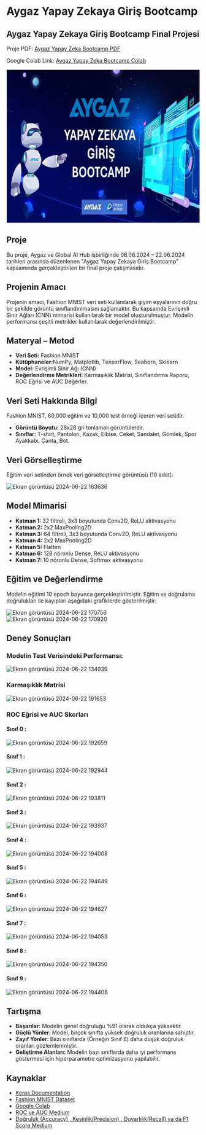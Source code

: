 <h1> Aygaz Yapay Zekaya Giriş Bootcamp</h1>
  <h2> Aygaz Yapay Zekaya Giriş Bootcamp Final Projesi </h2>
  <p> Proje PDF: <a href="Aygaz.Bootcamp.pdf" download>Aygaz Yapay Zeka Bootcamp PDF </a></p>
  <p> Google Colab Link: <a href="https://colab.research.google.com/drive/1XD47zCzj9BrPj6p8_En0dBOa50H9bEGV?usp=sharing"> Aygaz Yapay Zeka Bootcamp Colab </a></p>
  <img src="AygazBootcamp.jpg" width="700" height="400"></a>

 <h2> Proje </h2>

  <p> Bu proje, Aygaz ve Global AI Hub işbirliğinde 06.06.2024 – 22.06.2024 tarihleri arasında düzenlenen "Aygaz Yapay Zekaya Giriş Bootcamp" kapsamında gerçekleştirilen bir final proje çalışmasıdır.
</p>

 <h2> Projenin Amacı </h2>
  <p>Projenin amacı, Fashion MNIST veri seti kullanılarak giyim eşyalarının doğru bir şekilde görüntü sınıflandırılmasını sağlamaktır. Bu kapsamda Evrişimli Sinir Ağları (CNN) mimarisi kullanılarak bir model oluşturulmuştur. Modelin performansı çeşitli metrikler kullanılarak değerlendirilmiştir.</p>

 <h2> Materyal – Metod </h2>
  <p>
   <ul>
     <li><b>Veri Seti:</b> Fashion MNIST</li>
     <li><b>Kütüphaneler:</b>NumPy, Matplotlib, TensorFlow, Seaborn, Sklearn</li>
     <li><b> Model:</b> Evrişimli Sinir Ağı (CNN) </li>
     <li> <b> Değerlendirme Metrikleri: </b> Karmaşıklık Matrisi, Sınıflandırma Raporu, ROC Eğrisi ve AUC Değerler.</li>
   </ul>
  </p>

 <h2> Veri Seti Hakkında Bilgi</h2>
 <p> Fashion MNIST, 60,000 eğitim ve 10,000 test örneği içeren veri 
setidir.</p>
 <p> 
  <ul>
   <li><b>Görüntü Boyutu:</b> 28x28 gri tonlamalı görüntülerdir.</li>
   <li><b>Sınıflar:</b> T-shirt, Pantolon, Kazak, Elbise, Ceket, Sandalet, Gömlek, Spor Ayakkabı, Çanta, Bot. </li>
  </ul>
 </p>

<h2> Veri Görselleştirme </h2>
 <p> Eğitim veri setinden örnek veri görselleştirme görüntüsü (10 adet):</p>

 ![Ekran görüntüsü 2024-06-22 163636](https://github.com/nuricakir/AygazYapayZeka/assets/112883476/7fe3afb3-ef14-4b13-a872-8e7bbb7cafdd)

 <h2> Model Mimarisi </h2>
  <p>
   <ul>
    <li> <b> Katman 1: </b> 32 filtreli, 3x3 boyutunda Conv2D, ReLU aktivasyonu  </li>
    <li> <b> Katman 2: </b> 2x2 MaxPooling2D  </li>
    <li> <b> Katman 3: </b>  64 filtreli, 3x3 boyutunda Conv2D, ReLU aktivasyonu  </li>
    <li> <b> Katman 4: </b> 2x2 MaxPooling2D  </li>
    <li> <b> Katman 5: </b> Flatten  </li>
    <li> <b> Katman 6: </b> 128 nöronlu Dense, ReLU aktivasyonu  </li>
    <li> <b> Katman 7: </b> 10 nöronlu Dense, Softmax aktivasyonu  </li>
   </ul>
  </p>

 <h2> Eğitim ve Değerlendirme</h2>
  <p> Modelin eğitimi 10 epoch boyunca gerçekleştirilmiştir. Eğitim ve doğrulama doğrulukları ile kayıpları aşağıdaki grafiklerde gösterilmiştir:</p>

  ![Ekran görüntüsü 2024-06-22 170756](https://github.com/nuricakir/AygazYapayZeka/assets/112883476/da6c2ded-7685-4e02-b36e-449d67800888)
  ![Ekran görüntüsü 2024-06-22 170920](https://github.com/nuricakir/AygazYapayZeka/assets/112883476/5275ae56-6a3c-4b67-b51d-bfd179d2179d)

 <h2> Deney Sonuçları </h2>

  <h3> Modelin Test Verisindeki Performansı:</h3>

  ![Ekran görüntüsü 2024-06-22 134939](https://github.com/nuricakir/AygazYapayZeka/assets/112883476/55e64717-ec24-4ec5-ad10-a9e80fc5081a) 


  <h3> Karmaşıklık Matrisi </h3>

   ![Ekran görüntüsü 2024-06-22 191653](https://github.com/nuricakir/AygazYapayZeka/assets/112883476/e62a82f4-cc4a-4696-9063-c668b4e37378)

  <h3> ROC Eğrisi ve AUC Skorları </h3>

 <h4> <b> Sınıf 0 : </b> </h4>
    
  ![Ekran görüntüsü 2024-06-22 192659](https://github.com/nuricakir/AygazYapayZeka/assets/112883476/78af19a5-762e-4c96-a975-a3d4fdde1f06) 
  
  <h4> <b> Sınıf 1 : </b> </h4>
    
  ![Ekran görüntüsü 2024-06-22 192944](https://github.com/nuricakir/AygazYapayZeka/assets/112883476/bdae513d-411a-481f-8820-49820215e0dc)

  <h4> <b> Sınıf 2 : </b> </h4>

  ![Ekran görüntüsü 2024-06-22 193811](https://github.com/nuricakir/AygazYapayZeka/assets/112883476/fa414c29-f3a3-4cb5-b411-279655cf1a65)

  <h4> <b> Sınıf 3 : </b> </h4>

  ![Ekran görüntüsü 2024-06-22 193937](https://github.com/nuricakir/AygazYapayZeka/assets/112883476/4509e7c8-eaf4-4a92-a2ac-80635818c14b)

  <h4> <b> Sınıf 4 : </b> </h4>

  ![Ekran görüntüsü 2024-06-22 194008](https://github.com/nuricakir/AygazYapayZeka/assets/112883476/26e49d73-7935-4239-b97b-31cb19b44a45)

  <h4> <b> Sınıf 5 : </b> </h4>

  ![Ekran görüntüsü 2024-06-22 194649](https://github.com/nuricakir/AygazYapayZeka/assets/112883476/2a0a4261-4c0c-47e4-ba16-53815e1d8a89)


  <h4> <b> Sınıf 6 : </b> </h4>
  
  ![Ekran görüntüsü 2024-06-22 194627](https://github.com/nuricakir/AygazYapayZeka/assets/112883476/d04473f1-633c-4876-a04a-c4e24b471ae4)

  <h4> <b> Sınıf 7 : </b> </h4>

  ![Ekran görüntüsü 2024-06-22 194053](https://github.com/nuricakir/AygazYapayZeka/assets/112883476/45ebc471-5a8c-4918-9694-ca3fb008ad2c)

  <h4> <b> Sınıf 8 : </b> </h4>

  ![Ekran görüntüsü 2024-06-22 194350](https://github.com/nuricakir/AygazYapayZeka/assets/112883476/244ac580-4e6b-4f4c-98b4-6540056a2e38)


  <h4> <b> Sınıf 9 : </b> </h4>

  ![Ekran görüntüsü 2024-06-22 194406](https://github.com/nuricakir/AygazYapayZeka/assets/112883476/9fb48fae-b106-4745-a25e-ac0bc2602383)

<h2> Tartışma </h2>
 <p>
  <ul>
   <li> <b> Başarılar:</b> Modelin genel doğruluğu %91 olarak oldukça yüksektir.</li>
   <li> <b> Güçlü Yönler: </b> Model, birçok sınıfta yüksek doğruluk oranlarına sahiptir. </li>
   <li> <b> Zayıf Yönler: </b> Bazı sınıflarda (Örneğin Sınıf 6) daha düşük doğruluk oranları gözlemlenmiştir.</li>
   <li> <b> Geliştirme Alanları:</b>  Modelin bazı sınıflarda daha iyi performans göstermesi için hiperparametre optimizasyonu yapılabilir.</li>
  </ul>
 </p>
<h2> Kaynaklar </h2>
 <p>
  <ul>
   <li> <a href="https://keras.io/"> Keras Documentation</a></li>
   <li> <a href="https://github.com/zalandoresearch/fashion-mnist">Fashion MNIST Dataset</a></li>
   <li> <a href="https://colab.google">Google Colab</a></li>
   <li> <a href="https://medium.com/@gulcanogundur/roc-ve-auc-1fefcfc71a14"> ROC ve AUC Medium</a></li>
   <li> <a href="https://medium.com/@gulcanogundur/do%C4%9Fruluk-accuracy-kesinlik-precision-duyarl%C4%B1l%C4%B1k-recall-ya-da-f1-score-300c925feb38)">Doğruluk (Accuracy) , Kesinlik(Precision) , Duyarlılık(Recall) ya da F1 Score Medium</a></li>
    
  </ul>
</p>


